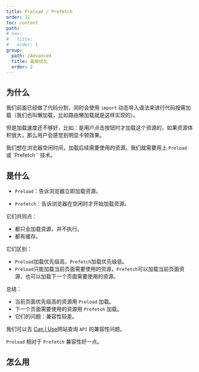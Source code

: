 ```yaml
---
title: Preload / Prefetch
order: 11
toc: content
path:
# nav:
#   title:
#   order: 1
group:
  path: /Advanced
  title: 高级优化
  order: 2
---
```


## 为什么

我们前面已经做了代码分割，同时会使用 `import` 动态导入语法来进行代码按需加载（我们也叫懒加载，比如路由懒加载就是这样实现的）。

但是加载速度还不够好，比如：是用户点击按钮时才加载这个资源的，如果资源体积很大，那么用户会感觉到明显卡顿效果。

我们想在浏览器空闲时间，加载后续需要使用的资源。我们就需要用上 `Preload` 或 `Prefetch`` 技术。

## 是什么

- `Preload`：告诉浏览器立即加载资源。

- `Prefetch`：告诉浏览器在空闲时才开始加载资源。

它们共同点：

- 都只会加载资源，并不执行。
- 都有缓存。

它们区别：

- `Preload`加载优先级高，`Prefetch`加载优先级低。
- `Preload`只能加载当前页面需要使用的资源，`Prefetch`可以加载当前页面资源，也可以加载下一个页面需要使用的资源。

总结：

- 当前页面优先级高的资源用 `Preload` 加载。
- 下一个页面需要使用的资源用 `Prefetch` 加载。
- 它们的问题：兼容性较差。

我们可以去 [Can I Use](https://caniuse.com/)网站查询 `API` 的兼容性问题。

`Preload` 相对于 `Prefetch` 兼容性好一点。

## 怎么用
